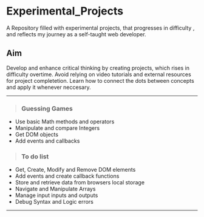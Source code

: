  # Experimental_Projects
 
  A Repository filled with experimental projects, that progresses in difficulty , and reflects my journey as a self-taught web developer. 

  ## Aim

  Develop and enhance critical thinking by creating projects, which rises in difficulty overtime. Avoid relying on video tutorials and external resources for project completetion. Learn how to connect the dots between concepts and apply it whenever neccesary.

  ___
   >  ### Guessing Games
  - Use basic Math methods and operators
  - Manipulate and compare Integers
  - Get DOM objects
  - Add events and callbacks
  > ### To do list
  - Get, Create, Modify and Remove DOM elements
  - Add events and create callback functions
  - Store and retrieve data from browsers local storage
  - Navigate and Manipulate Arrays
  - Manage input inputs and outputs
  - Debug Syntax and Logic errors
  
  ___
